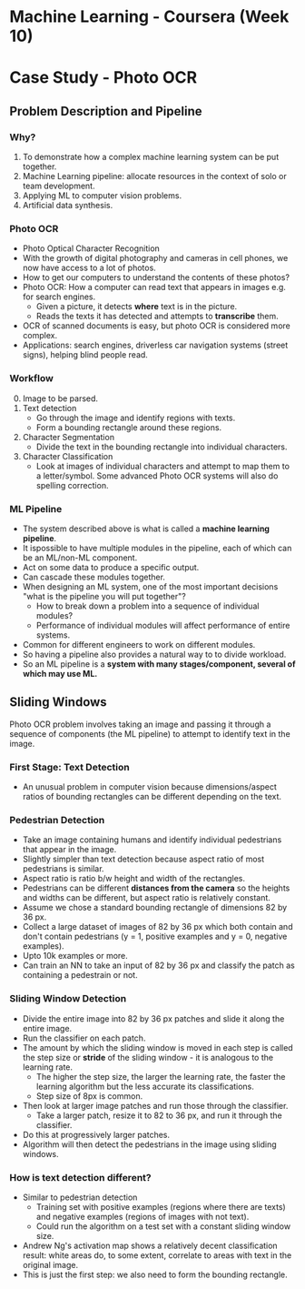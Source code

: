 # Machine Learning - Coursera (Week 10)
# Case Study - Photo OCR

## Problem Description and Pipeline
### Why?
1. To demonstrate how a complex machine learning system can be put together.
2. Machine Learning pipeline: allocate resources in the context of solo or team development.
3. Applying ML to computer vision problems.
4. Artificial data synthesis.

### Photo OCR
- Photo Optical Character Recognition
- With the growth of digital photography and cameras in cell phones, we now have access to a lot of photos. 
- How to get our computers to understand the contents of these photos?
- Photo OCR: How a computer can read text that appears in images e.g. for search engines.
	- Given a picture, it detects **where** text is in the picture.
	- Reads the texts it has detected and attempts to **transcribe** them.
- OCR of scanned documents is easy, but photo OCR is considered more complex.
- Applications: search engines, driverless car navigation systems (street signs), helping blind people read.

### Workflow
0. Image to be parsed.
1. Text detection
	- Go through the image and identify regions with texts.
	- Form a bounding rectangle around these regions.
2. Character Segmentation
	- Divide the text in the bounding rectangle into individual characters.
3. Character Classification
	- Look at images of individual characters and attempt to map them to a letter/symbol.
Some advanced Photo OCR systems will also do spelling correction. 

### ML Pipeline
- The system described above is what is called a **machine learning pipeline**.
- It ispossible to have multiple modules in the pipeline, each of which can be an ML/non-ML component.
- Act on some data to produce a specific output.
- Can cascade these modules together.
- When designing an ML system, one of the most important decisions "what is the pipeline you will put together"?
	- How to break down a problem into a sequence of individual modules?
	- Performance of individual modules will affect performance of entire systems.
- Common for different engineers to work on different modules.
- So having a pipeline also provides a natural way to to divide workload.
- So an ML pipeline is a **system with many stages/component, several of which may use ML.**

## Sliding Windows
Photo OCR problem involves taking an image and passing it through a sequence of components (the ML pipeline) to attempt to identify text in the image.

### First Stage: Text Detection
- An unusual problem in computer vision because dimensions/aspect ratios of bounding rectangles can be different depending on the text.

### Pedestrian Detection
- Take an image containing humans and identify individual pedestrians that appear in the image.
- Slightly simpler than text detection because aspect ratio of most pedestrians is similar.
- Aspect ratio is ratio b/w height and width of the rectangles. 
- Pedestrians can be different **distances from the camera** so the heights and widths can be different, but aspect ratio is relatively constant.
- Assume we chose a standard bounding rectangle of dimensions 82 by 36 px.
- Collect a large dataset of images of 82 by 36 px which both contain and don't contain pedestrians (y = 1, positive examples and y = 0, negative examples).
- Upto 10k examples or more.
- Can train an NN to take an input of 82 by 36 px and classify the patch as containing a pedestrain or not.

### Sliding Window Detection
- Divide the entire image into 82 by 36 px patches and slide it along the entire image.
- Run the classifier on each patch. 
- The amount by which the sliding window is moved in each step is called the step size or **stride** of the sliding window - it is analogous to the learning rate.
	- The higher the step size, the larger the learning rate, the faster the learning algorithm but the less accurate its classifications.
	- Step size of 8px is common.
- Then look at larger image patches and run those through the classifier. 
	- Take a larger patch, resize it to 82 to 36 px, and run it through the classifier.
- Do this at progressively larger patches.
- Algorithm will then detect the pedestrians in the image using sliding windows.

### How is text detection different?
- Similar to pedestrian detection
	- Training set with positive examples (regions where there are texts) and negative examples (regions of images with not text).
	- Could run the algorithm on a test set with a constant sliding window size. 
- Andrew Ng's activation map shows a relatively decent classification result: white areas do, to some extent, correlate to areas with text in the original image.
- This is just the first step: we also need to form the bounding rectangle.  
